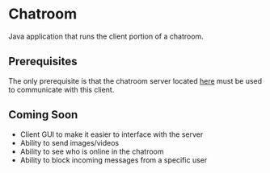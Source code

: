 # Chatroom
Java application that runs the client portion of a chatroom.

## Prerequisites
The only prerequisite is that the chatroom server located [here](https://github.com/krm534/Chatroom-Server) must be used to communicate with this client.

## Coming Soon
- Client GUI to make it easier to interface with the server
- Ability to send images/videos 
- Ability to see who is online in the chatroom
- Ability to block incoming messages from a specific user
